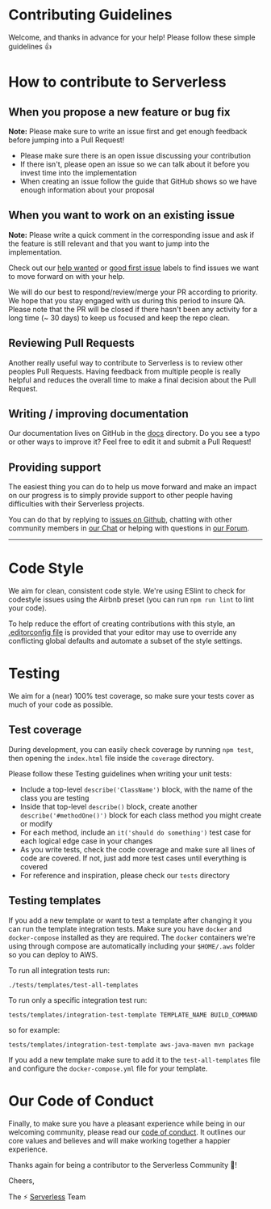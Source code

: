 # Contributing Guidelines

Welcome, and thanks in advance for your help! Please follow these simple guidelines :+1:

# How to contribute to Serverless

## When you propose a new feature or bug fix

**Note:** Please make sure to write an issue first and get enough feedback before jumping into a Pull Request!

- Please make sure there is an open issue discussing your contribution
- If there isn't, please open an issue so we can talk about it before you invest time into the implementation
- When creating an issue follow the guide that GitHub shows so we have enough information about your proposal

## When you want to work on an existing issue

**Note:** Please write a quick comment in the corresponding issue and ask if the feature is still relevant and that you want to jump into the implementation.

Check out our [help wanted](https://github.com/serverless/serverless/labels/help%20wanted) or [good first issue](https://github.com/serverless/serverless/labels/good%20first%20issue) labels to find issues we want to move forward on with your help.

We will do our best to respond/review/merge your PR according to priority. We hope that you stay engaged with us during this period to insure QA. Please note that the PR will be closed if there hasn't been any activity for a long time (~ 30 days) to keep us focused and keep the repo clean.

## Reviewing Pull Requests

Another really useful way to contribute to Serverless is to review other peoples Pull Requests. Having feedback from multiple people is really helpful and reduces the overall time to make a final decision about the Pull Request.

## Writing / improving documentation

Our documentation lives on GitHub in the [docs](docs) directory. Do you see a typo or other ways to improve it? Feel free to edit it and submit a Pull Request!

## Providing support

The easiest thing you can do to help us move forward and make an impact on our progress is to simply provide support to other people having difficulties with their Serverless projects.

You can do that by replying to [issues on Github](https://github.com/serverless/serverless/issues), chatting with other community members in [our Chat](http://chat.serverless.com) or helping with questions in [our Forum](http://forum.serverless.com).

---

# Code Style

We aim for clean, consistent code style. We're using ESlint to check for codestyle issues using the Airbnb preset (you can run `npm run lint` to lint your code).

To help reduce the effort of creating contributions with this style, an [.editorconfig file](http://editorconfig.org/) is provided that your editor may use to override any conflicting global defaults and automate a subset of the style settings.

# Testing

We aim for a (near) 100% test coverage, so make sure your tests cover as much of your code as possible.

## Test coverage

During development, you can easily check coverage by running `npm test`, then opening the `index.html` file inside the `coverage` directory.

Please follow these Testing guidelines when writing your unit tests:

-  Include a top-level `describe('ClassName')` block, with the name of the class you are testing
-  Inside that top-level `describe()` block, create another `describe('#methodOne()')` block for each class method you might create or modify
-  For each method, include an `it('should do something')` test case for each logical edge case in your changes
-  As you write tests, check the code coverage and make sure all lines of code are covered.  If not, just add more test cases until everything is covered
-  For reference and inspiration, please check our `tests` directory

## Testing templates

If you add a new template or want to test a template after changing it you can run the template integration tests. Make sure you have `docker` and `docker-compose` installed as they are required. The `docker` containers we're using through compose are automatically including your `$HOME/.aws` folder so you can deploy to AWS.

To run all integration tests run:

```
./tests/templates/test-all-templates
```

To run only a specific integration test run:

```
tests/templates/integration-test-template TEMPLATE_NAME BUILD_COMMAND
```

so for example:

```
tests/templates/integration-test-template aws-java-maven mvn package
```

If you add a new template make sure to add it to the `test-all-templates` file and configure the `docker-compose.yml` file for your template.

# Our Code of Conduct

Finally, to make sure you have a pleasant experience while being in our welcoming community, please read our [code of conduct](CODE_OF_CONDUCT.md). It outlines our core values and believes and will make working together a happier experience.

Thanks again for being a contributor to the Serverless Community :tada:!

Cheers,

The :zap: [Serverless](http://www.serverless.com) Team
